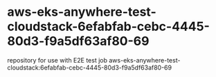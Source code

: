 # aws-eks-anywhere-test-cloudstack-6efabfab-cebc-4445-80d3-f9a5df63af80-69
repository for use with E2E test job aws-eks-anywhere-test-cloudstack:6efabfab-cebc-4445-80d3-f9a5df63af80-69
